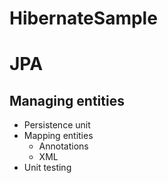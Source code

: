 # HibernateSample

# JPA

## Managing entities
- Persistence unit
- Mapping entities
  - Annotations
  - XML
- Unit testing
